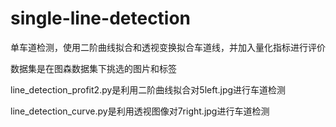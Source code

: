 # single-line-detection
单车道检测，使用二阶曲线拟合和透视变换拟合车道线，并加入量化指标进行评价

数据集是在图森数据集下挑选的图片和标签

line_detection_profit2.py是利用二阶曲线拟合对5left.jpg进行车道检测

line_detection_curve.py是利用透视图像对7right.jpg进行车道检测
